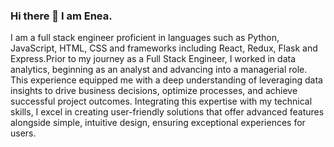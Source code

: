 ### Hi there 👋 I am Enea.

I am a full stack engineer proficient in languages such as Python, JavaScript, HTML, CSS and frameworks including React, Redux, Flask and Express.Prior to my journey as a Full Stack Engineer, I worked in data analytics, beginning as an analyst and advancing into a managerial role. This experience equipped me with a deep understanding of leveraging data insights to drive business decisions, optimize processes, and achieve successful project outcomes. Integrating this expertise with my technical skills, I excel in creating user-friendly solutions that offer advanced features alongside simple, intuitive design, ensuring exceptional experiences for users.

<!--
**ejorgji1/ejorgji1** is a ✨ _special_ ✨ repository because its `README.md` (this file) appears on your GitHub profile.

Here are some ideas to get you started:

- 🔭 I’m currently working on ...
- 🌱 I’m currently learning ...
- 👯 I’m looking to collaborate on ...
- 🤔 I’m looking for help with ...
- 💬 Ask me about ...
- 📫 How to reach me: ...
- 😄 Pronouns: ...
- ⚡ Fun fact: ...
-->
